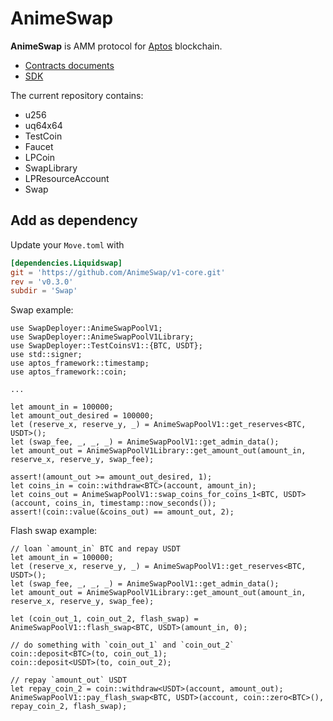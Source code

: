# AnimeSwap

**AnimeSwap** is AMM protocol for [Aptos](https://www.aptos.com/) blockchain. 

* [Contracts documents](https://docs.animeswap.org/docs/contracts)
* [SDK](https://github.com/AnimeSwap/v1-sdk)

The current repository contains: 

* u256
* uq64x64
* TestCoin
* Faucet
* LPCoin
* SwapLibrary
* LPResourceAccount
* Swap

## Add as dependency

Update your `Move.toml` with

```toml
[dependencies.Liquidswap]
git = 'https://github.com/AnimeSwap/v1-core.git'
rev = 'v0.3.0'
subdir = 'Swap'
```

Swap example:
```move
use SwapDeployer::AnimeSwapPoolV1;
use SwapDeployer::AnimeSwapPoolV1Library;
use SwapDeployer::TestCoinsV1::{BTC, USDT};
use std::signer;
use aptos_framework::timestamp;
use aptos_framework::coin;

...

let amount_in = 100000;
let amount_out_desired = 100000;
let (reserve_x, reserve_y, _) = AnimeSwapPoolV1::get_reserves<BTC, USDT>();
let (swap_fee, _, _, _) = AnimeSwapPoolV1::get_admin_data();
let amount_out = AnimeSwapPoolV1Library::get_amount_out(amount_in, reserve_x, reserve_y, swap_fee);

assert!(amount_out >= amount_out_desired, 1);
let coins_in = coin::withdraw<BTC>(account, amount_in);
let coins_out = AnimeSwapPoolV1::swap_coins_for_coins_1<BTC, USDT>(account, coins_in, timestamp::now_seconds());
assert!(coin::value(&coins_out) == amount_out, 2);
```

Flash swap example:
```move
// loan `amount_in` BTC and repay USDT
let amount_in = 100000;
let (reserve_x, reserve_y, _) = AnimeSwapPoolV1::get_reserves<BTC, USDT>();
let (swap_fee, _, _, _) = AnimeSwapPoolV1::get_admin_data();
let amount_out = AnimeSwapPoolV1Library::get_amount_out(amount_in, reserve_x, reserve_y, swap_fee);

let (coin_out_1, coin_out_2, flash_swap) = AnimeSwapPoolV1::flash_swap<BTC, USDT>(amount_in, 0);

// do something with `coin_out_1` and `coin_out_2`
coin::deposit<BTC>(to, coin_out_1);
coin::deposit<USDT>(to, coin_out_2);

// repay `amount_out` USDT
let repay_coin_2 = coin::withdraw<USDT>(account, amount_out);
AnimeSwapPoolV1::pay_flash_swap<BTC, USDT>(account, coin::zero<BTC>(), repay_coin_2, flash_swap);
```